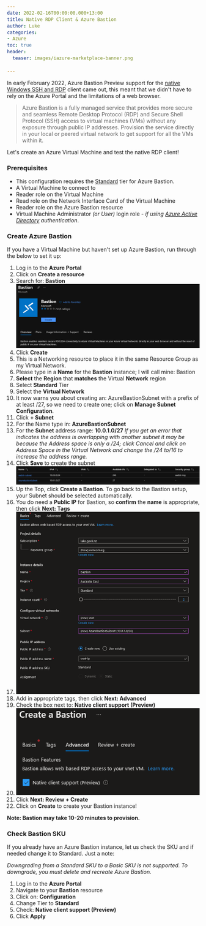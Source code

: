 ```yaml
---
date: 2022-02-16T00:00:00.000+13:00
title: Native RDP Client & Azure Bastion
author: Luke
categories:
- Azure
toc: true
header:
  teaser: images/iazure-marketplace-banner.png

---
```

In early February 2022, Azure Bastion Preview support for the [native Windows SSH and RDP](https://docs.microsoft.com/en-us/azure/bastion/connect-native-client-windows "Connect to a VM using the native client (Preview)") client came out, this meant that we didn't have to rely on the Azure Portal and the limitations of a web browser.

> Azure Bastion is a fully managed service that provides more secure and seamless Remote Desktop Protocol (RDP) and Secure Shell Protocol (SSH) access to virtual machines (VMs) without any exposure through public IP addresses. Provision the service directly in your local or peered virtual network to get support for all the VMs within it.

Let's create an Azure Virtual Machine and test the native RDP client!

### Prerequisites

* This configuration requires the [Standard](https://docs.microsoft.com/en-us/azure/bastion/configuration-settings "Azure Bastion documentation") tier for Azure Bastion.
* A Virtual Machine to connect to
* Reader role on the Virtual Machine
* Read role on the Network Interface Card of the Virtual Machine
* Reader role on the Azure Bastion resource
* Virtual Machine Administrator _(or User)_ login role - _if using_ [_Azure Active Directory_](https://docs.microsoft.com/en-us/azure/active-directory/devices/howto-vm-sign-in-azure-ad-windows "Login to Windows virtual machine in Azure using Azure Active Directory authentication") _authentication_.

### Create Azure Bastion

If you have a Virtual Machine but haven't set up Azure Bastion, run through the below to set it up:

 1. Log in to the **Azure Portal**
 2. Click on **Create a resource**
 3. Search for: **Bastion**
    ![Azure - Bastion](/uploads/bastionmarketplace.png "Azure - Bastion")
 4. Click **Create**
 5. This is a Networking resource to place it in the same Resource Group as my Virtual Network.
 6. Please type in a **Name** for the **Bastion** instance; I will call mine: Bastion
 7. **Select** the **Region** that **matches** the Virtual **Network** region
 8. Select **Standard** Tier
 9. Select the **Virtual Network**
10. It now warns you about creating an: AzureBastionSubnet with a prefix of at least /27, so we need to create one; click on **Manage Subnet Configuration**.
11. Click **+ Subnet**
12. For the Name type in: **AzureBastionSubnet**
13. For the **Subnet** address range: **10.0.1.0/27** _If you get an error that indicates the address is overlapping with another subnet it may be because the Address space is only a /24; click Cancel and click on Address Space in the Virtual Network and change the /24 to/16 to increase the address range._
14. Click **Save** to create the subnet
    ![Azure - Bastion](/uploads/az_subnet.png "Azure - Bastion")
15. Up the Top, click **Create a Bastion**. To go back to the Bastion setup, your Subnet should be selected automatically.
16. You do need a **Public IP** for Bastion, so **confirm** the **name** is appropriate, then click **Next: Tags**
17. ![](/uploads/2022-02-16-10_44_32-create-a-bastion-microsoft-azure-mozilla-firefox-private-browsing.png)
18. Add in appropriate tags, then click **Next: Advanced**
19. Check the box next to: **Native client support (Preview)**
20. ![](/uploads/2022-02-16-10_46_19-create-a-bastion-microsoft-azure-mozilla-firefox-private-browsing.png)
21. Click **Next: Review + Create**
22. Click on **Create** to create your Bastion instance!

**Note: Bastion may take 10-20 minutes to provision.**

### Check Bastion SKU

If you already have an Azure Bastion instance, let us check the SKU and if needed change it to Standard. Just a note: 

_Downgrading from a Standard SKU to a Basic SKU is not supported. To downgrade, you must delete and recreate Azure Bastion._

1. Log in to the **Azure Portal**
2. Navigate to your **Bastion** resource
3. Click on: **Configuration**
4. Change Tier to **Standard**
5. Check: **Native client support (Preview)**
6. Click **Apply**